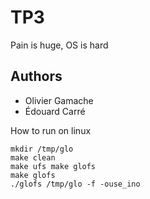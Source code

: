 # TP3
Pain is huge, OS is hard

## Authors
* Olivier Gamache
* Édouard Carré

How to run on linux
```
mkdir /tmp/glo
make clean
make ufs make glofs
make glofs
./glofs /tmp/glo -f -ouse_ino
```

